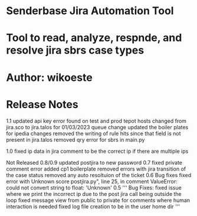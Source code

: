 # Senderbase Jira Automation Tool
# Tool to read, analyze, respnde, and resolve jira sbrs case types
# Author: wikoeste

# Release Notes
1.1
updated api key error found on test and prod tepot hosts
changed from jira.sco to jira.talos for 01/03/2023 queue change
updated the boiler plates for ipedia changes
removed the writing of rule hits since that field is not present in jira.talos
removed qry error for sbrs in main.py

1.0
fixed ip data in jira comment to be the correct ip if there are multiple ips

Not Released
0.8/0.9
updated postjira to new password 
0.7
fixed private comment error
added cp1 boilerplate
removed errors with jira transition of the case status
removed any auto resoltuion of the ticket
0.6
Bug fixes
fixed error with Unknown score postjira.py", line 25, in comment ValueError: could not convert string to float: 'Unknown'
0.5
'''
Bug Fixes:
fixed issue where we print the incorrect ip due to the post jira call being outside the loop
fixed message view from public to private for comments where human interaction is needed
fixed log file creation to be in the user home dir
'''
